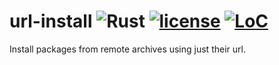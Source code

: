 # url-install ![Rust](https://github.com/mihaigalos/url-install/workflows/Rust/badge.svg) [![license](https://img.shields.io/badge/license-GPLv3-brightgreen.svg)](LICENSE) [![LoC](https://tokei.rs/b1/github/mihaigalos/url-install)](https://github.com/Aaronepower/tokei)

Install packages from remote archives using just their url.
